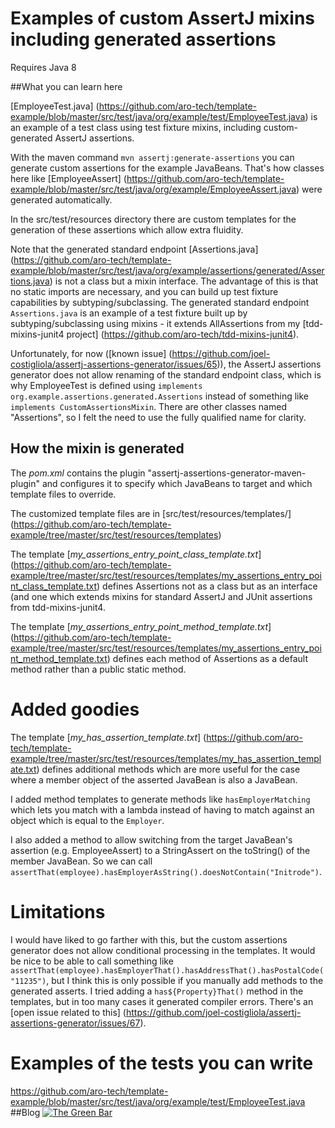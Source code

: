 # Examples of custom AssertJ mixins including generated assertions

Requires Java 8


##What you can learn here

[EmployeeTest.java] (https://github.com/aro-tech/template-example/blob/master/src/test/java/org/example/test/EmployeeTest.java) is an example of a test class using test fixture mixins, including custom-generated AssertJ assertions.

With the maven command `mvn assertj:generate-assertions` you can generate custom assertions for the example JavaBeans. That's how classes here like [EmployeeAssert] (https://github.com/aro-tech/template-example/blob/master/src/test/java/org/example/EmployeeAssert.java) were generated automatically.

In the src/test/resources directory there are custom templates for the generation of these assertions which allow extra fluidity. 

Note that the generated standard endpoint [Assertions.java] (https://github.com/aro-tech/template-example/blob/master/src/test/java/org/example/assertions/generated/Assertions.java) is not a class but a mixin interface.  The advantage of this is that no static imports are necessary, and you can build up test fixture capabilities by subtyping/subclassing. The generated standard endpoint `Assertions.java` is an example of a test fixture built up by subtyping/subclassing using mixins - it extends AllAssertions from my [tdd-mixins-junit4 project] (https://github.com/aro-tech/tdd-mixins-junit4).

Unfortunately, for now ([known issue] (https://github.com/joel-costigliola/assertj-assertions-generator/issues/65)), the AssertJ assertions generator does not allow renaming of the standard endpoint class, which is why EmployeeTest is defined using `implements org.example.assertions.generated.Assertions` instead of something like `implements CustomAssertionsMixin`. There are other classes named "Assertions", so I felt the need to use the fully qualified name for clarity.

## How the mixin is generated

The *pom.xml* contains the plugin "assertj-assertions-generator-maven-plugin" and configures it to specify which JavaBeans to target and which template files to override.


The customized template files are in [src/test/resources/templates/] (https://github.com/aro-tech/template-example/tree/master/src/test/resources/templates) 

The template [*my_assertions_entry_point_class_template.txt*] (https://github.com/aro-tech/template-example/tree/master/src/test/resources/templates/my_assertions_entry_point_class_template.txt) defines Assertions not as a class but as an interface (and one which extends mixins for standard AssertJ and JUnit assertions from tdd-mixins-junit4.

The template [*my_assertions_entry_point_method_template.txt*] (https://github.com/aro-tech/template-example/tree/master/src/test/resources/templates/my_assertions_entry_point_method_template.txt) defines each method of Assertions as a default method rather than a public static method.

# Added goodies

The template [*my_has_assertion_template.txt*] (https://github.com/aro-tech/template-example/tree/master/src/test/resources/templates/my_has_assertion_template.txt) defines additional methods which are more useful for the case where a member object of the asserted JavaBean is also a JavaBean.  

I added method templates to generate methods like `hasEmployerMatching` which lets you match with a lambda instead of having to match against an object which is equal to the `Employer`. 

I also added a method to allow switching from the target JavaBean's assertion (e.g. EmployeeAssert) to a StringAssert on the toString() of the member JavaBean.  So we can call `assertThat(employee).hasEmployerAsString().doesNotContain("Initrode")`. 

# Limitations
I would have liked to go farther with this, but the custom assertions generator does not allow conditional processing in the templates.  It would be nice to be able to call something like `assertThat(employee).hasEmployerThat().hasAddressThat().hasPostalCode("11235")`, but I think this is only possible if you manually add methods to the generated asserts.  I tried adding a `has${Property}That()` method in the templates, but in too many cases it generated compiler errors.  There's an [open issue related to this] (https://github.com/joel-costigliola/assertj-assertions-generator/issues/67).


# Examples of the tests you can write
https://github.com/aro-tech/template-example/blob/master/src/test/java/org/example/test/EmployeeTest.java
##Blog
[![The Green Bar](https://img.shields.io/badge/My_Blog:-The_Green_Bar-brightgreen.svg)](https://thegreenbar.wordpress.com/)
